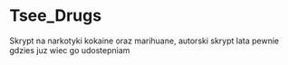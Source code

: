 # Tsee_Drugs
Skrypt na narkotyki kokaine oraz marihuane, autorski skrypt lata pewnie gdzies juz wiec go udostepniam 
